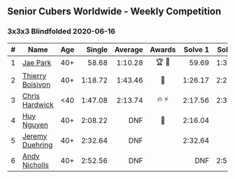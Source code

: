 ## Senior Cubers Worldwide - Weekly Competition
### 3x3x3 Blindfolded 2020-06-16

| # | Name | Age | Single | Average | Awards | Solve 1 | Solve 2 | Solve 3 | Video |
| :--: | -- | :--: | --: | --: | :--: | --: | --: | --: | :-- |
| 1 | [Jae Park](../../persons/jae_park.md) | 40+ | 58.68 | 1:10.28 | 🏆 🥇 | 59.69 | 1:32.48 | 58.68 | [Link](https://www.facebook.com/events/208176410240808/permalink/209854233406359/) |
| 2 | [Thierry Boisivon](../../persons/thierry_boisivon.md) | 40+ | 1:18.72 | 1:43.46 | 🥈 | 1:26.17 | 2:25.50 | 1:18.72 | [Link](https://www.facebook.com/events/208176410240808/permalink/211642029894246/) |
| 3 | [Chris Hardwick](../../persons/chris_hardwick.md) | <40 | 1:47.08 | 2:13.74 | 🔥 ⚡ | 2:17.56 | 2:36.57 | 1:47.08 | [Link](https://www.facebook.com/events/208176410240808/permalink/210547000003749/) |
| 4 | [Huy Nguyen](../../persons/huy_nguyen.md) | 40+ | 2:08.22 | DNF | 🥉 | 2:16.04 | DNF | 2:08.22 | [Link](https://www.facebook.com/events/208176410240808/permalink/211375159920933/) |
| 5 | [Jeremy Duehring](../../persons/jeremy_duehring.md) | 40+ | 2:32.64 | DNF |  | 2:32.64 | DNS | DNS | [Link](https://www.facebook.com/jeremy.duehring/videos/10160146910827846/) |
| 6 | [Andy Nicholls](../../persons/andy_nicholls.md) | 40+ | 2:52.56 | DNF |  | DNF | 2:52.56 | DNF | [Link](https://www.facebook.com/events/208176410240808/permalink/211094713282311/) |

<!-- Global site tag (gtag.js) - Google Analytics -->
<script async src="https://www.googletagmanager.com/gtag/js?id=UA-86348435-3"></script>
<script>window.dataLayer = window.dataLayer || []; function gtag() {dataLayer.push(arguments);} gtag('js', new Date()); gtag('config', 'UA-86348435-3');</script>
